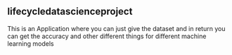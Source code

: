 ## lifecycledatascienceproject
This is an Application where you can just give the dataset and in return you can get the accuracy and other different things for different machine learning models
